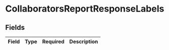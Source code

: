 # CollaboratorsReportResponseLabels


## Fields

| Field       | Type        | Required    | Description |
| ----------- | ----------- | ----------- | ----------- |